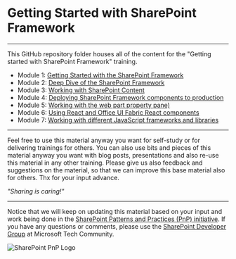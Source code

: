 # Getting Started with SharePoint Framework #

----------

This GitHub repository folder houses all of the content for the "Getting started with SharePoint Framework" training.


- Module 1: [Getting Started with the SharePoint Framework](./01%20Getting%20Started%20with%20the%20SharePoint%20Framework/)
- Module 2: [Deep Dive of the SharePoint Framework](./02%20Deep%20Dive%20of%20the%20SharePoint%20Framework/)
- Module 3: [Working with SharePoint Content](./03%20Working%20with%20SharePoint%20Content/)
- Module 4: [Deploying SharePoint Framework components to production](./04%20Deploying%20SharePoint%20Framework%20components%20to%20production/)
- Module 5: [Working with the web part property pane)](./05%20Working%20with%20the%20web%20part%20property%20pane/)
- Module 6: [Using React and Office UI Fabric React components](./06%20Using%20React%20and%20Office%20UI%20Fabric%20React%20components/)
- Module 7: [Working with different JavaScript frameworks and libraries](./07%20Working%20with%20different%20JavaScript%20frameworks%20and%20libraries/)

----------

Feel free to use this material anyway you want for self-study or for delivering trainings for others. You can also use bits and pieces of this material anyway you want with blog posts, presentations and also re-use this material in any other training. Please give us also feedback and suggestions on the material, so that we can improve this base material also for others. Thx for your input advance. 

*"Sharing is caring!"*

----------

Notice that we will keep on updating this material based on your input and work being done in the [SharePoint Patterns and Practices (PnP) initiative](http://aka.ms/sppnp). If you have any questions or comments, please use the [SharePoint Developer Group](http://aka.ms/sppnp-community) at Microsoft Tech Community.

![SharePoint PnP Logo](https://devofficecdn.azureedge.net/media/Default/PnP/sppnp.png)